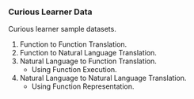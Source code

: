 ### Curious Learner Data
Curious learner sample datasets.

1. Function to Function Translation.
2. Function to Natural Language Translation.
3. Natural Language to Function Translation.
   - Using Function Execution.
4. Natural Language to Natural Language Translation.
   - Using Function Representation.
